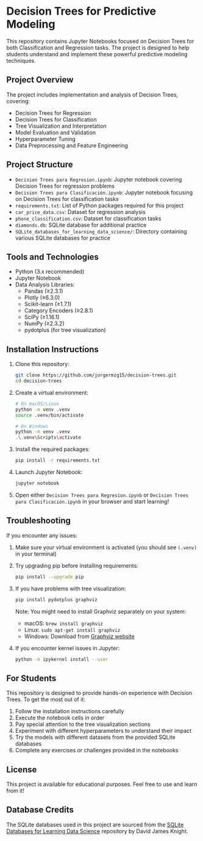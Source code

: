 # Decision Trees for Predictive Modeling

This repository contains Jupyter Notebooks focused on Decision Trees for both Classification and Regression tasks. The project is designed to help students understand and implement these powerful predictive modeling techniques.

## Project Overview

The project includes implementation and analysis of Decision Trees, covering:

- Decision Trees for Regression
- Decision Trees for Classification
- Tree Visualization and Interpretation
- Model Evaluation and Validation
- Hyperparameter Tuning
- Data Preprocessing and Feature Engineering

## Project Structure

- `Decision Trees para Regresion.ipynb`: Jupyter notebook covering Decision Trees for regression problems
- `Decision Trees para Clasificación.ipynb`: Jupyter notebook focusing on Decision Trees for classification tasks
- `requirements.txt`: List of Python packages required for this project
- `car_price_data.csv`: Dataset for regression analysis
- `phone_classification.csv`: Dataset for classification tasks
- `diamonds.db`: SQLite database for additional practice
- `SQLite_databases_for_learning_data_science/`: Directory containing various SQLite databases for practice

## Tools and Technologies

- Python (3.x recommended)
- Jupyter Notebook
- Data Analysis Libraries:
  - Pandas (≥2.3.1)
  - Plotly (≥6.3.0)
  - Scikit-learn (≥1.7.1)
  - Category Encoders (≥2.8.1)
  - SciPy (≥1.16.1)
  - NumPy (≥2.3.2)
  - pydotplus (for tree visualization)

## Installation Instructions

1. Clone this repository:
   ```bash
   git clone https://github.com/jorgermzg15/decision-trees.git
   cd decision-trees
   ```

2. Create a virtual environment:
   ```bash
   # On macOS/Linux
   python -m venv .venv
   source .venv/bin/activate

   # On Windows
   python -m venv .venv
   .\.venv\Scripts\activate
   ```

3. Install the required packages:
   ```bash
   pip install -r requirements.txt
   ```

4. Launch Jupyter Notebook:
   ```bash
   jupyter notebook
   ```

5. Open either `Decision Trees para Regresion.ipynb` or `Decision Trees para Clasificación.ipynb` in your browser and start learning!

## Troubleshooting

If you encounter any issues:

1. Make sure your virtual environment is activated (you should see `(.venv)` in your terminal)
2. Try upgrading pip before installing requirements:
   ```bash
   pip install --upgrade pip
   ```
3. If you have problems with tree visualization:
   ```bash
   pip install pydotplus graphviz
   ```
   Note: You might need to install Graphviz separately on your system:
   - macOS: `brew install graphviz`
   - Linux: `sudo apt-get install graphviz`
   - Windows: Download from [Graphviz website](https://graphviz.org/download/)

4. If you encounter kernel issues in Jupyter:
   ```bash
   python -m ipykernel install --user
   ```

## For Students

This repository is designed to provide hands-on experience with Decision Trees. To get the most out of it:

1. Follow the installation instructions carefully
2. Execute the notebook cells in order
3. Pay special attention to the tree visualization sections
4. Experiment with different hyperparameters to understand their impact
5. Try the models with different datasets from the provided SQLite databases
6. Complete any exercises or challenges provided in the notebooks

## License

This project is available for educational purposes. Feel free to use and learn from it!

## Database Credits

The SQLite databases used in this project are sourced from the [SQLite Databases for Learning Data Science](https://github.com/davidjamesknight/SQLite_databases_for_learning_data_science) repository by David James Knight.
